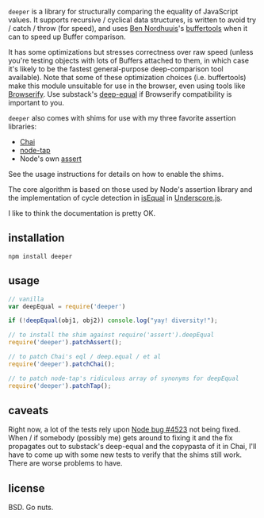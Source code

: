 `deeper` is a library for structurally comparing the equality of JavaScript
values. It supports recursive / cyclical data structures, is written to avoid
try / catch / throw (for speed), and uses
[Ben Nordhuuis](http://github.com/bnoordhuis)'s
[buffertools](https://github.com/bnoordhuis/node-buffertools) when it can to
speed up Buffer comparison.

It has some optimizations but stresses correctness over raw speed (unless
you're testing objects with lots of Buffers attached to them, in which case
it's likely to be the fastest general-purpose deep-comparison tool available).
Note that some of these optimization choices (i.e. buffertools) make this
module unsuitable for use in the browser, even using tools like
[Browserify](https://github.com/substack/node-browserify). Use substack's
[deep-equal](https://github.com/substack/node-deep-equal) if Browserify
compatibility is important to you.

`deeper` also comes with shims for use with my three favorite assertion libraries:

* [Chai](http://chaijs.com/)
* [node-tap](https://github.com/isaacs/node-tap)
* Node's own [assert](http://nodejs.org/api/assert.html)

See the usage instructions for details on how to enable the shims.

The core algorithm is based on those used by Node's assertion library and the
implementation of cycle detection in
[isEqual](http://underscorejs.org/#isEqual) in
[Underscore.js](http://underscorejs.org/).

I like to think the documentation is pretty OK.

## installation

```
npm install deeper
```

## usage

```javascript
// vanilla
var deepEqual = require('deeper')

if (!deepEqual(obj1, obj2)) console.log("yay! diversity!");

// to install the shim against require('assert').deepEqual
require('deeper').patchAssert();

// to patch Chai's eql / deep.equal / et al
require('deeper').patchChai();

// to patch node-tap's ridiculous array of synonyms for deepEqual
require('deeper').patchTap();
```

## caveats

Right now, a lot of the tests rely upon [Node bug #4523](https://github.com/joyent/node/issues/4523)
not being fixed. When / if somebody (possibly me) gets around to fixing it and
the fix propagates out to substack's deep-equal and the copypasta of it in
Chai, I'll have to come up with some new tests to verify that the shims still
work. There are worse problems to have.

## license

BSD. Go nuts.
